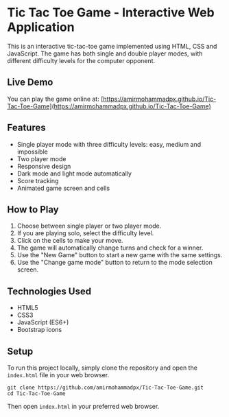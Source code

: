# Tic Tac Toe Game - Interactive Web Application

This is an interactive tic-tac-toe game implemented using HTML, CSS and JavaScript. The game has both single and double player modes, with different difficulty levels for the computer opponent.

## Live Demo

You can play the game online at: [https://amirmohammadpx.github.io/Tic-Tac-Toe-Game](https://amirmohammadpx.github.io/Tic-Tac-Toe-Game)

## Features

- Single player mode with three difficulty levels: easy, medium and impossible
- Two player mode
- Responsive design
- Dark mode and light mode automatically
- Score tracking
- Animated game screen and cells

## How to Play

1. Choose between single player or two player mode.
2. If you are playing solo, select the difficulty level.
3. Click on the cells to make your move.
4. The game will automatically change turns and check for a winner.
5. Use the "New Game" button to start a new game with the same settings.
6. Use the "Change game mode" button to return to the mode selection screen.

## Technologies Used

- HTML5
- CSS3
- JavaScript (ES6+)
- Bootstrap icons

## Setup

To run this project locally, simply clone the repository and open the `index.html` file in your web browser.

```
git clone https://github.com/amirmohammadpx/Tic-Tac-Toe-Game.git
cd Tic-Tac-Toe-Game
```

Then open `index.html` in your preferred web browser.
